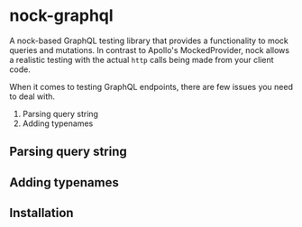 # nock-graphql

A nock-based GraphQL testing library that provides a functionality to mock queries and mutations.
In contrast to Apollo's MockedProvider, nock allows a realistic testing with the actual `http` calls being made from your client code.

When it comes to testing GraphQL endpoints, there are few issues you need to deal with.

1. Parsing query string
2. Adding typenames

## Parsing query string

## Adding typenames

## Installation
